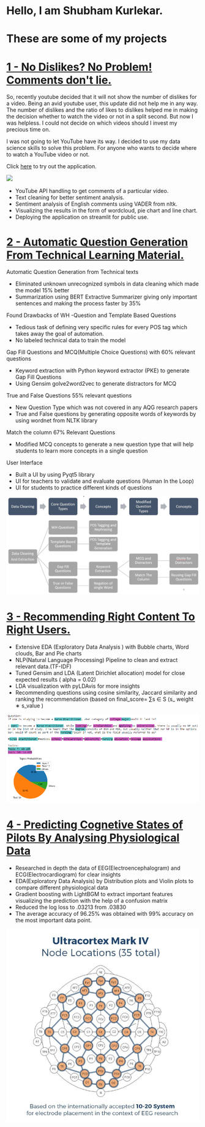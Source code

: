 # Hello, I am Shubham Kurlekar.

# These are some of my projects

# [1 - No Dislikes? No Problem! Comments don't lie.](https://github.com/shubhamk8597/alternative_youtube_dislikes)

So, recently youtube decided that it will not show the number of dislikes for a video. Being an avid youtube user, this update did not help me in any way. The number of dislikes and the ratio of likes to dislikes helped me in making the decision whether to watch the video or not in a split second. But now I was helpless. I could not decide on which videos should I invest my precious time on.

I was not going to let YouTube have its way. I decided to use my data science skills to solve this problem.
For anyone who wants to decide where to watch a YouTube video or not.

Click [here](https://share.streamlit.io/shubhamk8597/alternative_youtube_dislikes/main/yt_comment_nlp.py) to try out the application.

![](Images/yt_dislike_problem.gif)

* YouTube API handling to get comments of a particular video.
* Text cleaning for better sentiment analysis.
* Sentiment analysis of English comments using VADER from nltk.
* Visualizing the results in the form of wordcloud, pie chart and line chart.
* Deploying the application on streamlit for public use.


# [2 - Automatic Question Generation From Technical Learning Material.](https://github.com/shubhamk8597/College-Project--Automatic-Question-Generation-From-Educational-Text)

Automatic Question Generation from Technical texts
- Eliminated unknown unrecognized symbols in data cleaning which made the model 15% better
- Summarization using BERT Extractive Summarizer giving only important sentences and making the process faster by 35%

Found Drawbacks of WH -Question and Template Based Questions
- Tedious task of defining very specific rules for every POS tag which takes away the goal of automation.
- No labeled technical data to train the model

Gap Fill Questions and MCQ(Multiple Choice Questions) with 60% relevant questions
- Keyword extraction with Python keyword extractor (PKE) to generate Gap Fill Questions
- Using Gensim golve2word2vec to generate distractors for MCQ 

True and False Questions 55% relevant questions
- New Question Type which was not covered in any AQG research papers
- True and False questions by generating opposite words of keywords by using wordnet from NLTK library

Match the column 67% Relevant Questions
- Modified MCQ concepts to generate a new question type that will help students to learn more concepts in a single question

User Interface
- Built a UI by using Pyqt5 library
- UI for teachers to validate and evaluate questions (Human In the Loop)
- UI for students to practice different kinds of questions

![](Images/worrkflow.jfif)

# [3 - Recommending Right Content To Right Users.](https://github.com/shubhamk8597/Project---Recommending-Right-Content-To-Right-Users/blob/main/README.md)

* Extensive EDA (Exploratory Data Analysis ) with Bubble charts, Word clouds, Bar and Pie charts
* NLP(Natural Language Processing) Pipeline to clean and extract relevant data.(TF-IDF)
* Tuned Gensim and LDA (Latent Dirichlet allocation) model for close expected results ( alpha = 0.02)
* LDA visualization with pyLDAvis for more insights
* Recommending questions using cosine similarity, Jaccard similarity and ranking the recommendation (based on final_score= ∑s ∈ S (s_ weight ∗ s_value )

![](Images/19.png)

# [4 - Predicting Cognetive States of Pilots By Analysing Physiological Data](https://github.com/shubhamk8597/Project---Predicting-Cognetive-States-of-Pilots-By-Analysing-Physiological-Data)

* Researched in depth the data of EEG(Electroencephalogram) and ECG(Electrocardiogram) for clear insights
* EDA(Exploratory Data Analysis) by Distribution plots and Violin plots to compare different physiological data
* Gradient boosting with LightBGM to extract important features visualizing the prediction with the help of a confusion matrix
* Reduced the log loss to .03213 from .03830 
* The average accuracy of 96.25% was obtained with 99% accuracy on the most important data point.

![](Images/9.jpg)
